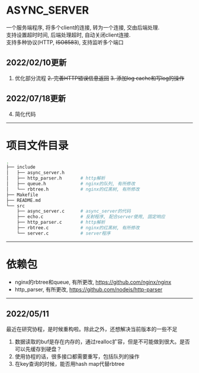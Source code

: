 # ASYNC_SERVER  
一个服务端程序, 将多个client的连接, 转为一个连接, 交由后端处理.  
支持设置超时时间, 后端处理超时, 自动关闭client连接.  
支持多种协议(HTTP, ~~ISO8583~~), 支持监听多个端口  

## 2022/02/10更新
1. 优化部分流程
~~2. 完善HTTP错误信息返回~~
~~3. 添加log cache和写log的操作~~

## 2022/07/18更新
4. 简化代码  

---
# 项目文件目录
```bash
.
├── include
│   ├── async_server.h
│   ├── http_parser.h       # http解析
│   ├── queue.h             # nginx的队列, 有所修改
│   └── rbtree.h            # nginx的红黑树, 有所修改
├── Makefile
├── README.md
└── src
    ├── async_server.c      # async_server的代码
    ├── echo.c              # 反射程序, 配合server使用, 固定响应
    ├── http_parser.c       # http解析
    ├── rbtree.c            # nginx的红黑树, 有所修改
    └── server.c            # server程序
```

---
# 依赖包
- nginx的rbtree和queue, 有所更改, <https://github.com/nginx/nginx>  
- http_parser, 有所更改, <https://github.com/nodejs/http-parser>  



-------------------------------------------------------------------
## 2022/05/11  
最近在研究协程，是时候重构啦。除此之外，还想解决当前版本的一些不足  
1. 数据读取的buf是存在内存的，通过realloc扩容，但是不可能做到很大。是否可以先缓存到硬盘？  
2. 使用协程的话，很多接口都需要重写，包括队列的操作  
3. 在key查询的时候，能否用hash map代替rbtree  